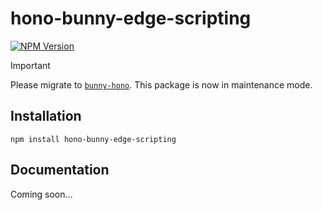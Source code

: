 # hono-bunny-edge-scripting

[![NPM Version](https://img.shields.io/npm/v/hono-bunny-edge-scripting?color=blue)](https://www.npmjs.com/package/hono-bunny-edge-scripting)

> [!IMPORTANT]
> Please migrate to [`bunny-hono`](https://github.com/jlarmstrongiv/bunny-hono). This package is now in maintenance mode.

## Installation

```shell
npm install hono-bunny-edge-scripting
```

## Documentation

Coming soon…
